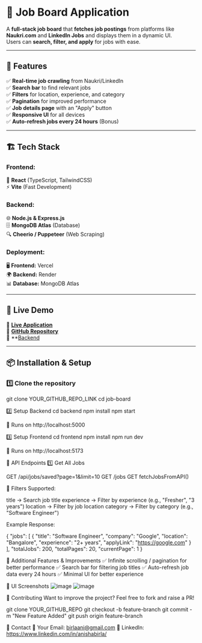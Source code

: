# 🚀 Job Board Application  

A **full-stack job board** that **fetches job postings** from platforms like **Naukri.com** and **LinkedIn Jobs** and displays them in a dynamic UI.  
Users can **search, filter, and apply** for jobs with ease.  

---

## 🎯 Features  

✅ **Real-time job crawling** from Naukri/LinkedIn  
✅ **Search bar** to find relevant jobs  
✅ **Filters** for location, experience, and category  
✅ **Pagination** for improved performance  
✅ **Job details page** with an "Apply" button  
✅ **Responsive UI** for all devices  
✅ **Auto-refresh jobs every 24 hours** (Bonus)  

---

## 🏗 Tech Stack  

### **Frontend:**  
🚀 **React** (TypeScript, TailwindCSS)  
⚡ **Vite** (Fast Development)  

### **Backend:**  
🌐 **Node.js & Express.js**  
🗄 **MongoDB Atlas** (Database)  
🔍 **Cheerio / Puppeteer** (Web Scraping)  

### **Deployment:**  
🖥 **Frontend:** Vercel  
🌍 **Backend:** Render  
📊 **Database:** MongoDB Atlas  

---

## 🚀 Live Demo  

🔗 **[Live Application](https://job-portal-orcin-delta.vercel.app/)**  
🔗 **[GitHub Repository](https://github.com/Anisha2123/Job_Portal/)**  
🔗 **[Backend](https://job-portal-54lt.onrender.com/)

---

## 📦 Installation & Setup  

### **1️⃣ Clone the repository**  

git clone YOUR_GITHUB_REPO_LINK
cd job-board

2️⃣ Setup Backend
cd backend
npm install
npm start

📌 Runs on http://localhost:5000

3️⃣ Setup Frontend
cd frontend
npm install
npm run dev

📌 Runs on http://localhost:5173

📡 API Endpoints
1️⃣ Get All Jobs

GET /api/jobs/saved?page=1&limit=10
GET /jobs
GET fetchJobsFromAPI()

📌 Filters Supported:

title → Search job title
experience → Filter by experience (e.g., "Fresher", "3 years")
location → Filter by job location
category → Filter by category (e.g., "Software Engineer")

Example Response:

{
  "jobs": [
    {
      "title": "Software Engineer",
      "company": "Google",
      "location": "Bangalore",
      "experience": "2+ years",
      "applyLink": "https://google.com"
    }
  ],
  "totalJobs": 200,
  "totalPages": 20,
  "currentPage": 1
}


🎯 Additional Features & Improvements
✅ Infinite scrolling / pagination for better performance
✅ Search bar for filtering job titles
✅ Auto-refresh job data every 24 hours
✅ Minimal UI for better experience

🎨 UI Screenshots
![image](https://github.com/user-attachments/assets/ff7550a9-0064-498b-86a2-5874b8ffeb2b)
![image](https://github.com/user-attachments/assets/04c09349-d319-4775-8930-dc269496c8dc)



📜 Contributing
Want to improve the project? Feel free to fork and raise a PR!

git clone YOUR_GITHUB_REPO
git checkout -b feature-branch
git commit -m "New Feature Added"
git push origin feature-branch

📩 Contact
📧 Your Email: birlaani@gmail.com
🔗 LinkedIn: https://www.linkedin.com/in/anishabirla/
